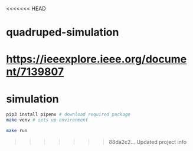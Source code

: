 <<<<<<< HEAD
# quadruped-simulation

https://ieeexplore.ieee.org/document/7139807
=======
# simulation

```bash
pip3 install pipenv # download required package
make venv # sets up environment

make run
```
>>>>>>> 88da2c2... Updated project info
